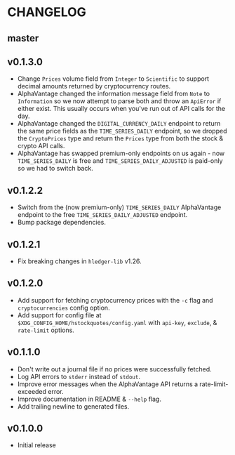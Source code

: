 # CHANGELOG

## master



## v0.1.3.0

* Change `Prices` volume field from `Integer` to `Scientific` to support
  decimal amounts returned by cryptocurrency routes.
* AlphaVantage changed the information message field from `Note` to
  `Information` so we now attempt to parse both and throw an `ApiError` if
  either exist. This usually occurs when you've run out of API calls for the
  day.
* AlphaVantage changed the `DIGITAL_CURRENCY_DAILY` endpoint to return the same
  price fields as the `TIME_SERIES_DAILY` endpoint, so we dropped the
  `CryptoPrices` type and return the `Prices` type from both the stock & crypto
  API calls.
* AlphaVantage has swapped premium-only endpoints on us again - now
  `TIME_SERIES_DAILY` is free and `TIME_SERIES_DAILY_ADJUSTED` is paid-only so
  we had to switch back.


## v0.1.2.2

* Switch from the (now premium-only) `TIME_SERIES_DAILY` AlphaVantage endpoint
  to the free `TIME_SERIES_DAILY_ADJUSTED` endpoint.
* Bump package dependencies.


## v0.1.2.1

* Fix breaking changes in `hledger-lib` v1.26.


## v0.1.2.0

* Add support for fetching cryptocurrency prices with the `-c` flag and
  `cryptocurrencies` config option.
* Add support for config file at `$XDG_CONFIG_HOME/hstockquotes/config.yaml`
  with `api-key`, `exclude`, & `rate-limit` options.


## v0.1.1.0

* Don't write out a journal file if no prices were successfully fetched.
* Log API errors to `stderr` instead of `stdout`.
* Improve error messages when the AlphaVantage API returns a
  rate-limit-exceeded error.
* Improve documentation in README & `--help` flag.
* Add trailing newline to generated files.


## v0.1.0.0

* Initial release
